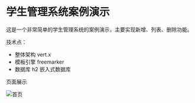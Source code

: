 # 学生管理系统案例演示

这是一个非常简单的学生管理系统的案例演示，主要实现新增、列表、删除功能。

技术点：

* 整体架构 vert.x
* 模板引擎 freemarker
* 数据库 h2 嵌入式数据库

页面展示

![首页](https://raw.githubusercontent.com/happy-fly/vertx/master/vertx-stu-manager/src/main/resources/static/images/example/index.png)